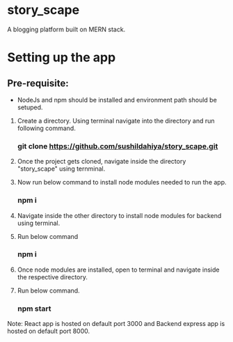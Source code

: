 # story_scape
A blogging platform built on MERN stack.

# Setting up the app

## Pre-requisite:

  *  NodeJs and npm should be installed and environment path should be setuped.

1. Create a directory. Using terminal navigate into the directory and run following command.

    ### git clone https://github.com/sushildahiya/story_scape.git

2. Once the project gets cloned, navigate inside the directory "story_scape" using ternminal.

3. Now run below command to install node modules needed to run the app.

    ### npm i

4. Navigate inside the other directory to install node modules for backend using terminal.

5. Run below command

    ### npm i

6. Once node modules are installed, open to terminal and navigate inside the respective directory.

7. Run below command.

    ### npm start

Note: React app is hosted on default port 3000 and Backend express app is hosted on default port 8000.

    
  
